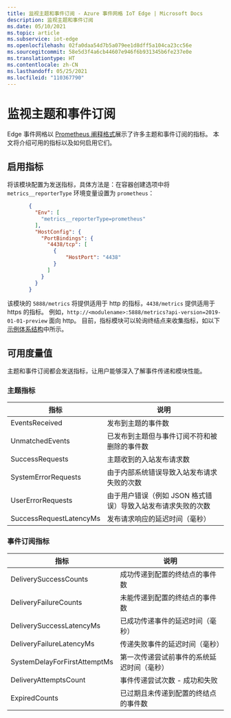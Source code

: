 ```yaml
---
title: 监视主题和事件订阅 - Azure 事件网格 IoT Edge | Microsoft Docs
description: 监视主题和事件订阅
ms.date: 05/10/2021
ms.topic: article
ms.subservice: iot-edge
ms.openlocfilehash: 02fa0daa54d7b5a079ee1d8dff5a104ca23cc56e
ms.sourcegitcommit: 58e5d3f4a6cb44607e946f6b931345b6fe237e0e
ms.translationtype: HT
ms.contentlocale: zh-CN
ms.lasthandoff: 05/25/2021
ms.locfileid: "110367790"
---
```

# <a name="monitor-topics-and-event-subscriptions"></a>监视主题和事件订阅

Edge 事件网格以 [Prometheus 阐释格式](https://prometheus.io/docs/instrumenting/exposition_formats/)展示了许多主题和事件订阅的指标。 本文将介绍可用的指标以及如何启用它们。

## <a name="enable-metrics"></a>启用指标

将该模块配置为发送指标，具体方法是：在容器创建选项中将 `metrics__reporterType` 环境变量设置为 `prometheus`：

 ```json
        {
          "Env": [
            "metrics__reporterType=prometheus"
          ],
          "HostConfig": {
            "PortBindings": {
              "4438/tcp": [
                {
                    "HostPort": "4438"
                }
              ]
            }
          }
        }
 ```    

该模块的 `5888/metrics` 将提供适用于 http 的指标，`4438/metrics` 提供适用于 https 的指标。 例如，`http://<modulename>:5888/metrics?api-version=2019-01-01-preview` 面向 http。 目前，指标模块可以轮询终结点来收集指标，如以下[示例体系结构](https://github.com/veyalla/ehm)中所示。

## <a name="available-metrics"></a>可用度量值

主题和事件订阅都会发送指标，让用户能够深入了解事件传递和模块性能。

### <a name="topic-metrics"></a>主题指标

| 指标 | 说明 |
| ------ | ----------- |
| EventsReceived | 发布到主题的事件数
| UnmatchedEvents | 已发布到主题但与事件订阅不符和被删除的事件数
| SuccessRequests | 主题收到的入站发布请求数
| SystemErrorRequests | 由于内部系统错误导致入站发布请求失败的次数
| UserErrorRequests | 由于用户错误（例如 JSON 格式错误）导致入站发布请求失败的次数
| SuccessRequestLatencyMs | 发布请求响应的延迟时间（毫秒）


### <a name="event-subscription-metrics"></a>事件订阅指标

| 指标 | 说明 |
| ------ | ----------- |
| DeliverySuccessCounts | 成功传递到配置的终结点的事件数
| DeliveryFailureCounts | 未能传递到配置的终结点的事件数
| DeliverySuccessLatencyMs | 已成功传递事件的延迟时间（毫秒）
| DeliveryFailureLatencyMs | 传递失败事件的延迟时间（毫秒）
| SystemDelayForFirstAttemptMs | 第一次传递尝试前事件的系统延迟时间（毫秒）
| DeliveryAttemptsCount | 事件传递尝试次数 - 成功和失败
| ExpiredCounts | 已过期且未传递到配置的终结点的事件数